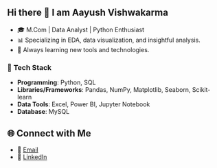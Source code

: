 ## Hi there 👋 I am Aayush Vishwakarma 


- 🎓 M.Com | Data Analyst | Python Enthusiast
- 📊 Specializing in EDA, data visualization, and insightful analysis.
- 🌱 Always learning new tools and technologies.

### 🌟 **Tech Stack**  
- **Programming**: Python, SQL  
- **Libraries/Frameworks**: Pandas, NumPy, Matplotlib, Seaborn, Scikit-learn  
- **Data Tools**: Excel, Power BI, Jupyter Notebook  
- **Database**: MySQL  
  

## 🌐 Connect with Me
- 📧 [Email](mailto:kayush058@gmail.com)
- 💼 [LinkedIn](https://www.linkedin.com/in/aayush-vishwakarma1/)



